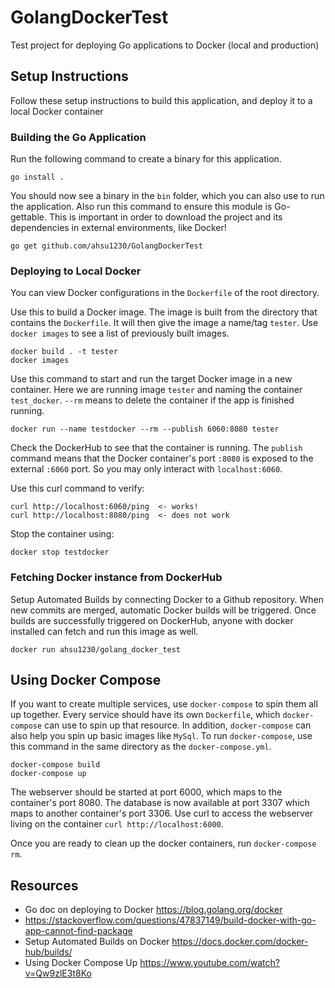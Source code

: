 # GolangDockerTest

Test project for deploying Go applications to Docker (local and production)

## Setup Instructions

Follow these setup instructions to build this application, and deploy it to a local Docker container

### Building the Go Application

Run the following command to create a binary for this application.

```unix
go install .
```

You should now see a binary in the `bin` folder, which you can also use to run the application. 
Also run this command to ensure this module is Go-gettable. This is important in order to download the project and its dependencies in external environments, like Docker!

```unix
go get github.com/ahsu1230/GolangDockerTest
```

### Deploying to Local Docker

You can view Docker configurations in the `Dockerfile` of the root directory.

Use this to build a Docker image. The image is built from the directory that contains the `Dockerfile`. It will then give the image a name/tag `tester`. Use `docker images` to see a list of previously built images.

```unix
docker build . -t tester
docker images
```

Use this command to start and run the target Docker image in a new container. Here we are running image `tester` and naming the container `test_docker`. `--rm` means to delete the container if the app is finished running.

```unix
docker run --name testdocker --rm --publish 6060:8080 tester
```

Check the DockerHub to see that the container is running. The `publish` command means that the Docker container's port `:8080` is exposed to the external `:6060` port. So you may only interact with `localhost:6060`.

Use this curl command to verify:

```
curl http://localhost:6060/ping  <- works!
curl http://localhost:8080/ping  <- does not work
```

Stop the container using:

```
docker stop testdocker
```

### Fetching Docker instance from DockerHub

Setup Automated Builds by connecting Docker to a Github repository. When new commits are merged, automatic Docker builds will be triggered. Once builds are successfully triggered on DockerHub, anyone with docker installed can fetch and run this image as well.

```unix
docker run ahsu1230/golang_docker_test
```

## Using Docker Compose

If you want to create multiple services, use `docker-compose` to spin them all up together. Every service should have its own `Dockerfile`, which `docker-compose` can use to spin up that resource. In addition, `docker-compose` can also help you spin up basic images like `MySql`. To run `docker-compose`, use this command in the same directory as the `docker-compose.yml`.

```unix
docker-compose build
docker-compose up
```

The webserver should be started at port 6000, which maps to the container's port 8080. The database is now available at port 3307 which maps to another container's port 3306. Use curl to access the webserver living on the container `curl http://localhost:6000`.

Once you are ready to clean up the docker containers, run `docker-compose rm`.

## Resources

- Go doc on deploying to Docker <https://blog.golang.org/docker>
- <https://stackoverflow.com/questions/47837149/build-docker-with-go-app-cannot-find-package>
- Setup Automated Builds on Docker <https://docs.docker.com/docker-hub/builds/>
- Using Docker Compose Up <https://www.youtube.com/watch?v=Qw9zlE3t8Ko>